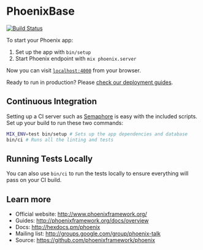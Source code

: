 # PhoenixBase

[![Build Status](https://semaphoreci.com/api/v1/projects/9501757c-f8e0-4a06-9b90-04f22ea5cd74/662754/badge.svg)](https://semaphoreci.com/ir/phoenix_base)

To start your Phoenix app:

  1. Set up the app with `bin/setup`
  3. Start Phoenix endpoint with `mix phoenix.server`

Now you can visit [`localhost:4000`](http://localhost:4000) from your browser.

Ready to run in production? Please [check our deployment guides](http://www.phoenixframework.org/docs/deployment).

## Continuous Integration

Setting up a CI server such as [Semaphore](http://semaphorci.com) is easy with the included scripts. Set up your build to run these two commands:

```bash
MIX_ENV=test bin/setup # Sets up the app dependencies and database
bin/ci # Runs all the linting and tests
```

## Running Tests Locally

You can also use `bin/ci` to run the tests locally to ensure everything will pass on your CI build.

## Learn more

  * Official website: http://www.phoenixframework.org/
  * Guides: http://phoenixframework.org/docs/overview
  * Docs: http://hexdocs.pm/phoenix
  * Mailing list: http://groups.google.com/group/phoenix-talk
  * Source: https://github.com/phoenixframework/phoenix
